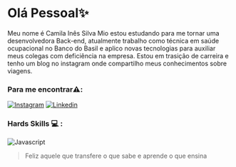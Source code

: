 # Olá Pessoal✨

Meu nome é Camila Inês Silva Mio estou estudando para me tornar uma desenvolvedora Back-end, atualmente trabalho como técnica em saúde ocupacional no Banco do Basil e aplico novas tecnologias para auxiliar meus colegas com deficiência na empresa.
Estou em trasição de carreira e tenho um blog no instagram onde compartilho meus conhecimentos sobre viagens.

### Para me encontrar⚠️:
[![Instagram](https://img.shields.io/badge/Instagram-E4405F?style=for-the-badge&logo=instagram&logoColor=white)](https://www.instagram.com/)
[![Linkedin](https://img.shields.io/badge/LinkedIn-0077B5?style=for-the-badge&logo=Linkedim&logoColor=white)](https://www.linkedin.com/notifications/?filter=all)


### Hards Skills 💻 : 
![Javascript](https://img.shields.io/badge/javascript-000000?style=for-the-badge&logo=javascript&logoColor=F7DF1E)

> Feliz aquele que transfere o que sabe e aprende o que ensina 




